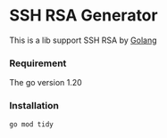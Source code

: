 # SSH RSA Generator

This is a lib support SSH RSA by [Golang](https://go.dev/)

### Requirement

The go version 1.20

### Installation

```bash
go mod tidy
```
